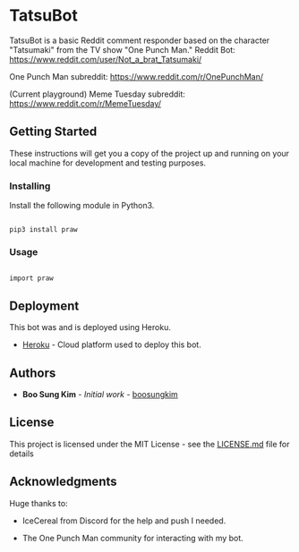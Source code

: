 # TatsuBot

TatsuBot is a basic Reddit comment responder based on the character "Tatsumaki" from the TV show "One Punch Man." 
Reddit Bot: https://www.reddit.com/user/Not_a_brat_Tatsumaki/



One Punch Man subreddit: https://www.reddit.com/r/OnePunchMan/



(Current playground) Meme Tuesday subreddit: https://www.reddit.com/r/MemeTuesday/



## Getting Started



These instructions will get you a copy of the project up and running on your local machine for development and testing purposes.



### Installing



Install the following module in Python3.



```

pip3 install praw

```



### Usage



```

import praw

```



## Deployment



This bot was and is deployed using Heroku.

* [Heroku](https://www.heroku.com) - Cloud platform used to deploy this bot.



## Authors



* **Boo Sung Kim** - *Initial work* - [boosungkim](https://github.com/boosungkim)



## License



This project is licensed under the MIT License - see the [LICENSE.md](LICENSE.md) file for details



## Acknowledgments



Huge thanks to:



* IceCereal from Discord for the help and push I needed.

* The One Punch Man community for interacting with my bot.





